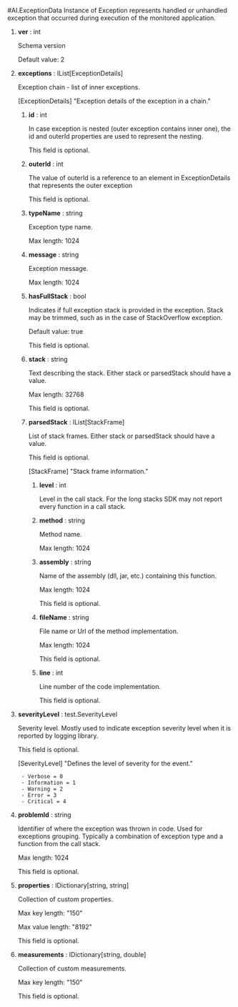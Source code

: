
#AI.ExceptionData
Instance of Exception represents handled or unhandled exception that occurred during execution of the monitored application.

1. **ver** : int

    Schema version
    
    Default value: 2
    
1. **exceptions** : IList[ExceptionDetails]

    Exception chain - list of inner exceptions.
    
    [ExceptionDetails] "Exception details of the exception in a chain."
    
    1. **id** : int
    
        In case exception is nested (outer exception contains inner one), the id and outerId properties are used to represent the nesting.
        
        This field is optional.
        
    1. **outerId** : int
    
        The value of outerId is a reference to an element in ExceptionDetails that represents the outer exception
        
        This field is optional.
        
    1. **typeName** : string
    
        Exception type name.
        
        Max length: 1024
        
    1. **message** : string
    
        Exception message.
        
        Max length: 1024
        
    1. **hasFullStack** : bool
    
        Indicates if full exception stack is provided in the exception. Stack may be trimmed, such as in the case of StackOverflow exception.
        
        Default value: true
        
        This field is optional.
        
    1. **stack** : string
    
        Text describing the stack. Either stack or parsedStack should have a value.
        
        Max length: 32768
        
        This field is optional.
        
    1. **parsedStack** : IList[StackFrame]
    
        List of stack frames. Either stack or parsedStack should have a value.
        
        This field is optional.
        
        [StackFrame] "Stack frame information."
        
        1. **level** : int
        
            Level in the call stack. For the long stacks SDK may not report every function in a call stack.
            
        1. **method** : string
        
            Method name.
            
            Max length: 1024
            
        1. **assembly** : string
        
            Name of the assembly (dll, jar, etc.) containing this function.
            
            Max length: 1024
            
            This field is optional.
            
        1. **fileName** : string
        
            File name or Url of the method implementation.
            
            Max length: 1024
            
            This field is optional.
            
        1. **line** : int
        
            Line number of the code implementation.
            
            This field is optional.
            
        
    
1. **severityLevel** : test.SeverityLevel

    Severity level. Mostly used to indicate exception severity level when it is reported by logging library.
    
    This field is optional.
    
    [SeverityLevel] "Defines the level of severity for the event."
    
        - Verbose = 0
        - Information = 1
        - Warning = 2
        - Error = 3
        - Critical = 4
        
1. **problemId** : string

    Identifier of where the exception was thrown in code. Used for exceptions grouping. Typically a combination of exception type and a function from the call stack.
    
    Max length: 1024
    
    This field is optional.
    
1. **properties** : IDictionary[string, string]

    Collection of custom properties.
    
    Max key length: "150"
    
    Max value length: "8192"
    
    This field is optional.
    
1. **measurements** : IDictionary[string, double]

    Collection of custom measurements.
    
    Max key length: "150"
    
    This field is optional.
    
